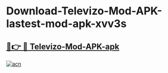 # Download-Televizo-Mod-APK-lastest-mod-apk-xvv3s

<h2><a href="https://apkcomod.com?title=Televizo-Mod-APK">🔗👉 🔴 Televizo-Mod-APK-apk </a></h2>

[![acn](https://github.com/user-attachments/assets/0f9c940e-d8b0-45ae-aac7-cd30a18b3e1c)](https://apkcomod.com?title=Televizo-Mod-APK)
